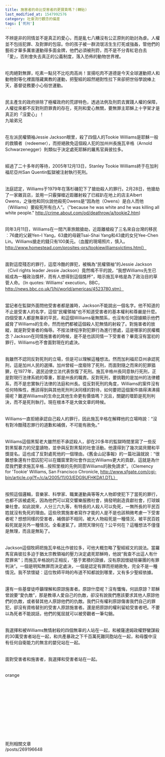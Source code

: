 ```yaml
---
title: 施害者的命比受害者的更寶貴嗎？(轉貼)
last_modified_at: 1547992576
category: 社會流行觀念的偏差
tags: ['死刑']
---
```


不辨是非的同情並不是真正的愛心，而是亂七八糟沒有公正原則的助討為虐。人權並不包括犯罪、及對罪的包容。你的孩子被一群流氓活生生打死或強姦，管他們的藝術才華多厲害運動得多面金牌，他們必須被刑罸，而不是不分青紅皂白去「愛」，否則會失去真正的公義制度，落入恐佈的動物世界裡。<br><br><br>吃肉絕對無罪，吃素一點兒不比吃肉高尚！宣揚吃肉不道德是今天全球運動把人和動物對等化裡面隱藏異教的運動，把聖經的超然絕對性拉下來卻把世俗學說棒上天，基督徒務要小心俗世運動。<br><br><br>民主產生的政府排除了極權政府的荒謬特色，透過法例及刑罰去實踐人權的保障，人權從來都不反對刑罸罪責的存在，死刑和愛心無關，要無罪主耶穌上十字架才是真正的「沒愛心」！<br><!--more-->九喻弟兄<br><br><br>在左派民權領袖Jessie Jackson眼里，殺了四個人的Tookie Williams是耶穌一般的救贖者（redeemer），而拒絕赦免這個殺人犯的加州州長施瓦辛格（Arnold Schwarzenegger）則類似于決定處死耶穌的羅馬官員彼拉多。<br><br><br>經過了二十多年的等待，2005年12月13日，Stanley Tookie Williams終于在加利福尼亞州San Quentin監獄被注射執行死刑。<br><br><br>法庭認定，Williams于1979年在落杉磯犯下了搶劫殺人的罪行。2月28日，他搶劫了一家雜貨店，並用一只霰彈槍近距離射殺了已經趴在地上的店主Albert Owens，之後他和同伙說他殺死Owens是“因為他（Owens）是白人而他（Williams）要殺死所有白人”。（"because he was white and he was killing all white people." http://crime.about.com/od/deathrow/a/tookie2.htm)<br><br><br>同年3月11日，Williams在一間汽車旅館搶劫，近距離槍殺了三名來自台灣的移民︰76歲的父親Yen-I Yang，63歲的母親Tsai-Shai Yang和43歲的女兒Yee-Chen Lin。Williams搶走的錢只有100美元。（血腥的現場照片，慎入。http://www.homestead.com/prosites-prs/tookiewilliamsvictims.html）<br><br><br>面對這麼殘忍的罪行，這麼冷酷的罪犯，被稱為“民權領袖”的Jessie Jackson（Civil rights leader Jessie Jackson）竟然鳴不平的說，“我想Williams先生已經成為一種政治獎杯，而有人想得到這個獎杯”，暗示施瓦辛格是為了政治目的草菅人命。（In quotes: Williams' execution，BBC，http://news.bbc.co.uk/1/hi/world/americas/4523780.stm）<br><br><br>當記者在監獄外面問他受害者都是誰時，Jackson不能說出一個名字。他不知道的不止是受害人的名字，這個“民權領袖”也不知道受害者的基本權利和尊嚴是什麼。四個受害人都是無辜的平民，和這個Williams毫無關系，也沒有任何證據顯示他們威脅了Williams的生命，然而他們都被這個殺人犯無情的射殺了。對施害者的放縱，就是對受害者的侮辱。不按法律程序對犯罪行為進行懲處，這是哪家的民權概念？Jackson在同情施害者的時候，是不是也該同情一下受害者？畢竟沒有當初的罪行，Williams也不會面對現在的處決。<br><br><br>我雖然不認同反對死刑的立場，但是可以理解這種想法。然而加利福尼亞州承認死刑，這是加州人民的選擇。加州曾經一度廢除了死刑，而面對隨之而來的犯罪猖獗，在1977年，選民迫使立法代表恢復了死刑。施瓦辛格州長同意執行死刑，正是對現行法律系統的尊重，那是州長的職責。反對死刑，要挑戰的是加州的法律體系，而不是忠實執行法律的法庭和州長。從反對死刑的角度，Williams的案件沒有任何特殊性，應該得到與其他死刑判決同樣的對待，如何要把這個案件搞得沸沸揚揚呢？難道Williams的生命比其他生命更有價值嗎？況且，關鍵的環節是死刑判決，而不是死刑執行。現在根本不是大做文章的時候。<br><br><br>Williams一直拒絕承認自己殺人的罪行，因此施瓦辛格在解釋他的立場時說︰“沒有對冷酷殘忍罪行的道歉和補償，不可能有赦免。”<br><br><br>Williams這個黑幫老大雖然拒不承認殺人，卻在20多年的監獄時間里寫了一些反對黑幫暴力的兒童讀物，並參與反對黑幫的社會活動。他還得到了幾次諾貝爾和平獎提名。這也成了反對處死他的一個理由。《舊金山記事報》的一篇社論就說︰“很難想象還有什麼囚犯可以在鐵窗里對社會作出比Williams更大的貢獻，這就是為什麼我們要求施瓦辛格...按照里根的先例同意Williams的赦免請求”。（Clemency for 'Tookie' Williams, San Francisco Chronicle, http://www.sfgate.com/cgi-bin/article.cgi?f=/c/a/2005/11/03/EDG9UFHKDA1.DTL）<br><br><br>按照這個邏輯，音樂家、科學家、職業運動員等等大人物即使犯下了當死的罪行，也都不該被處死，因為他們可以寫交響樂服務社會，搞發明創造貢獻社會，打球娛樂社會。如此說來，人分三六九等，有特長的人殺人可以免死，一無所長的平民百姓就沒有免死的理由。這些欣賞施害者寫作才能的人是不是也該稍微考慮一下受害者呢？想想同樣的受害者，補償卻不相同，被大人物殺死是一種情況，被平民百姓殺死就是另外一種情況。全看運氣了。請問天理何在？公平何在？這種想法不僅僅是無理，而且是無恥了。<br><br><br>Jackson這個牧師把施瓦辛格比作彼拉多，可他大概忽略了聖經經文的說法。當羅馬官員彼拉多迫于猶太宗教領袖的壓力決定處死耶穌時，他說“我查不出這人有什麼罪來”；而施瓦辛格說的正相反，“基于累積的證據，沒有原因懷疑陪審團的有罪判決”。一個是明知無罪而決定處決，一個是認定有罪而拒絕赦免，完全不是一種情況。我不禁懷疑︰這位牧師平時的布道不知都說到哪里，又有多少聖經依據。<br><br><br>還有一些基督徒呼籲理解和原諒施害者。原諒什麼呢？沒有懺悔，何談原諒？耶穌曾說要“愛仇敵”，那是教導人愛自己的仇敵，卻沒有說我們應該要求其他人原諒他們的仇敵，或者替其他人原諒他們的仇敵。我們只有權利原諒傷害我們自己的罪犯，卻沒有資格替別的受害人原諒施害者。還是把原諒的權利留給受害者吧。不要以為死者不能說話，他們的冤屈就可以被旁觀者一筆勾銷。<br><br><br>我選擇和被Williams無情射殺的四個無辜的人站在一起，和被薩達姆政權野蠻謀殺的30萬受害者站在一起，和共產暴政之下千百萬死難同胞站在一起，和母腹中沒有任何自衛能力的無言的嬰兒站在一起。<br><br><br>面對受害者和施害者，我選擇和受害者站在一起。<br><br><br>orange<br><br><br><br><br><br><br><br><br><br><br><br><br>死刑相關文章<br>/posts/269196648<br>


